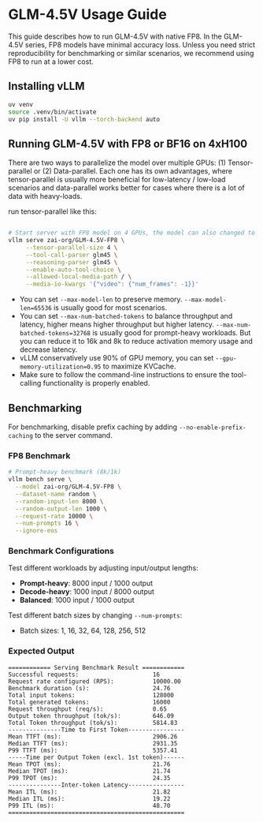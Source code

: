 # GLM-4.5V Usage Guide

This guide describes how to run GLM-4.5V with native FP8.
In the GLM-4.5V series, FP8 models have minimal accuracy loss. 
Unless you need strict reproducibility for benchmarking or similar scenarios, we recommend using FP8 to run at a lower cost.

## Installing vLLM

```bash
uv venv
source .venv/bin/activate
uv pip install -U vllm --torch-backend auto
```

## Running GLM-4.5V with FP8 or BF16 on 4xH100

There are two ways to parallelize the model over multiple GPUs: (1) Tensor-parallel or (2) Data-parallel. Each one has its own advantages, where tensor-parallel is usually more beneficial for low-latency / low-load scenarios and data-parallel works better for cases where there is a lot of data with heavy-loads.

run tensor-parallel like this:

```bash

# Start server with FP8 model on 4 GPUs, the model can also changed to BF16 as zai-org/GLM-4.5V
vllm serve zai-org/GLM-4.5V-FP8 \
     --tensor-parallel-size 4 \
     --tool-call-parser glm45 \
     --reasoning-parser glm45 \
     --enable-auto-tool-choice \
     --allowed-local-media-path / \
     --media-io-kwargs '{"video": {"num_frames": -1}}'
```

* You can set `--max-model-len` to preserve memory. `--max-model-len=65536` is usually good for most scenarios.
* You can set `--max-num-batched-tokens` to balance throughput and latency, higher means higher throughput but higher latency. `--max-num-batched-tokens=32768` is usually good for prompt-heavy workloads. But you can reduce it to 16k and 8k to reduce activation memory usage and decrease latency.
* vLLM conservatively use 90% of GPU memory, you can set `--gpu-memory-utilization=0.95` to maximize KVCache.
* Make sure to follow the command-line instructions to ensure the tool-calling functionality is properly enabled.

## Benchmarking

For benchmarking, disable prefix caching by adding `--no-enable-prefix-caching` to the server command.

### FP8 Benchmark

```bash
# Prompt-heavy benchmark (8k/1k)
vllm bench serve \
  --model zai-org/GLM-4.5V-FP8 \
  --dataset-name random \
  --random-input-len 8000 \
  --random-output-len 1000 \
  --request-rate 10000 \
  --num-prompts 16 \
  --ignore-eos
```

### Benchmark Configurations

Test different workloads by adjusting input/output lengths:
- **Prompt-heavy**: 8000 input / 1000 output
- **Decode-heavy**: 1000 input / 8000 output  
- **Balanced**: 1000 input / 1000 output

Test different batch sizes by changing `--num-prompts`:
- Batch sizes: 1, 16, 32, 64, 128, 256, 512

### Expected Output

```shell
============ Serving Benchmark Result ============
Successful requests:                     16        
Request rate configured (RPS):           10000.00  
Benchmark duration (s):                  24.76     
Total input tokens:                      128000    
Total generated tokens:                  16000     
Request throughput (req/s):              0.65      
Output token throughput (tok/s):         646.09    
Total Token throughput (tok/s):          5814.83   
---------------Time to First Token----------------
Mean TTFT (ms):                          2906.26   
Median TTFT (ms):                        2931.35   
P99 TTFT (ms):                           5357.41   
-----Time per Output Token (excl. 1st token)------
Mean TPOT (ms):                          21.76     
Median TPOT (ms):                        21.74     
P99 TPOT (ms):                           24.35     
---------------Inter-token Latency----------------
Mean ITL (ms):                           21.82     
Median ITL (ms):                         19.22     
P99 ITL (ms):                            48.70     
==================================================
```
